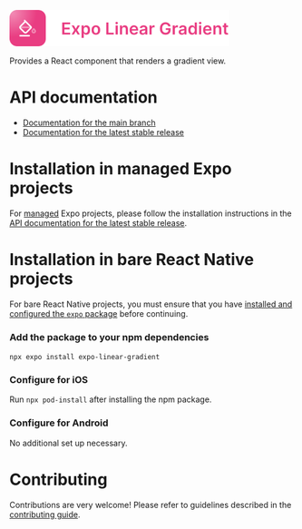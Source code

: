 <p>
  <a href="https://docs.expo.dev/versions/latest/sdk/linear-gradient/">
    <img
      src="../../.github/resources/expo-linear-gradient.svg"
      alt="expo-linear-gradient"
      height="64" />
  </a>
</p>

Provides a React component that renders a gradient view.

# API documentation

- [Documentation for the main branch](https://github.com/expo/expo/blob/main/docs/pages/versions/unversioned/sdk/linear-gradient.mdx)
- [Documentation for the latest stable release](https://docs.expo.dev/versions/latest/sdk/linear-gradient/)

# Installation in managed Expo projects

For [managed](https://docs.expo.dev/archive/managed-vs-bare/) Expo projects, please follow the installation instructions in the [API documentation for the latest stable release](https://docs.expo.dev/versions/latest/sdk/linear-gradient/).

# Installation in bare React Native projects

For bare React Native projects, you must ensure that you have [installed and configured the `expo` package](https://docs.expo.dev/bare/installing-expo-modules/) before continuing.

### Add the package to your npm dependencies

```
npx expo install expo-linear-gradient
```

### Configure for iOS

Run `npx pod-install` after installing the npm package.

### Configure for Android

No additional set up necessary.

# Contributing

Contributions are very welcome! Please refer to guidelines described in the [contributing guide](https://github.com/expo/expo#contributing).
